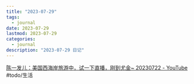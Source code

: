 ```yaml
---
title: "2023-07-29"
tags:
  - journal
date: 2023-07-29
lastmod: 2023-07-29
categories:
  - journal
description: "2023-07-29 日记"
---
```


[陈一发儿：美国西海岸旅游中，试一下直播，刚到尤金\~ 20230722 - YouTube](https://www.youtube.com/watch?v=jigDIwk2qbI) #todo/生活
